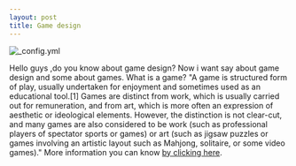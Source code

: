 ```yaml
---
layout: post
title: Game design 
---
```


![_config.yml](https://stellight.files.wordpress.com/2011/08/i-have-no-words-i-must-design.png)


 Hello guys ,do you know about game design?
 Now i want say about game design and some about games.
 What is a game? 
 "A game is structured form of play, usually undertaken for enjoyment and sometimes used as an educational tool.[1] Games are distinct from work, which is usually carried out for remuneration, and from art, which is more often an expression of aesthetic or ideological elements. However, the distinction is not clear-cut, and many games are also considered to be work (such as professional players of spectator sports or games) or art (such as jigsaw puzzles or games involving an artistic layout such as Mahjong, solitaire, or some video games)." More information you can know [by clicking here](https://en.wikipedia.org/wiki/Game).
